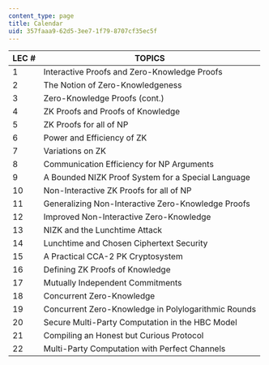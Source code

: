 ```yaml
---
content_type: page
title: Calendar
uid: 357faaa9-62d5-3ee7-1f79-8707cf35ec5f
---
```


| LEC # | TOPICS |
| --- | --- |
| 1 | Interactive Proofs and Zero-Knowledge Proofs |
| 2 | The Notion of Zero-Knowledgeness |
| 3 | Zero-Knowledge Proofs (cont.) |
| 4 | ZK Proofs and Proofs of Knowledge |
| 5 | ZK Proofs for all of NP |
| 6 | Power and Efficiency of ZK |
| 7 | Variations on ZK |
| 8 | Communication Efficiency for NP Arguments |
| 9 | A Bounded NIZK Proof System for a Special Language |
| 10 | Non-Interactive ZK Proofs for all of NP |
| 11 | Generalizing Non-Interactive Zero-Knowledge Proofs |
| 12 | Improved Non-Interactive Zero-Knowledge |
| 13 | NIZK and the Lunchtime Attack |
| 14 | Lunchtime and Chosen Ciphertext Security |
| 15 | A Practical CCA-2 PK Cryptosystem |
| 16 | Defining ZK Proofs of Knowledge |
| 17 | Mutually Independent Commitments |
| 18 | Concurrent Zero-Knowledge |
| 19 | Concurrent Zero-Knowledge in Polylogarithmic Rounds |
| 20 | Secure Multi-Party Computation in the HBC Model |
| 21 | Compiling an Honest but Curious Protocol |
| 22 | Multi-Party Computation with Perfect Channels